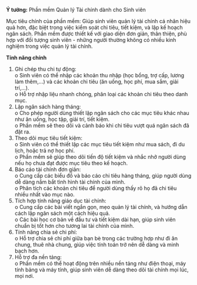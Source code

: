 **Ý tưởng:** Phần mềm Quản lý Tài chính dành cho Sinh viên

Mục tiêu chính của phần mềm: Giúp sinh viên quản lý tài chính cá nhân hiệu quả hơn, đặc biệt trong việc kiểm soát chi tiêu, tiết kiệm, và lập kế hoạch ngân sách. Phần mềm được thiết kế với giao diện đơn giản, thân thiện, phù hợp với đối tượng sinh viên - những người thường không có nhiều kinh nghiệm trong việc quản lý tài chính.

**Tính năng chính**

1.	Ghi chép thu chi tự động:  
o	Sinh viên có thể nhập các khoản thu nhập (học bổng, trợ cấp, lương làm thêm,...) và các khoản chi tiêu (ăn uống, học phí, mua sắm, giải trí,...).  
o	Hỗ trợ nhập liệu nhanh chóng, phân loại các khoản chi tiêu theo danh mục.
2.	Lập ngân sách hàng tháng:   
o	Cho phép người dùng thiết lập ngân sách cho các mục tiêu khác nhau như ăn uống, học tập, giải trí, tiết kiệm.  
o	Phần mềm sẽ theo dõi và cảnh báo khi chi tiêu vượt quá ngân sách đã đặt ra.
3.	Theo dõi mục tiêu tiết kiệm:  
o	Sinh viên có thể thiết lập các mục tiêu tiết kiệm như mua sách, đi du lịch, hoặc trả nợ học phí.  
o	Phần mềm sẽ giúp theo dõi tiến độ tiết kiệm và nhắc nhở người dùng nếu họ chưa đạt được mục tiêu theo kế hoạch.
4.	Báo cáo tài chính đơn giản:  
o	Cung cấp các biểu đồ và báo cáo chi tiêu hàng tháng, giúp người dùng dễ dàng nắm bắt tình hình tài chính của mình.  
o	Phân tích các khoản chi tiêu để người dùng thấy rõ họ đã chi tiêu nhiều nhất vào mục nào.
5.	Tích hợp tính năng giáo dục tài chính:  
o	Cung cấp các bài viết ngắn gọn, mẹo quản lý tài chính, và hướng dẫn cách lập ngân sách một cách hiệu quả.  
o	Các bài học cơ bản về đầu tư và tiết kiệm dài hạn, giúp sinh viên chuẩn bị tốt hơn cho tương lai tài chính của mình.
6.	Tính năng chia sẻ chi phí:  
o	Hỗ trợ chia sẻ chi phí giữa bạn bè trong các trường hợp như đi ăn chung, thuê nhà chung, giúp việc tính toán trở nên dễ dàng và minh bạch hơn.
7.	Hỗ trợ đa nền tảng:  
o	Phần mềm có thể hoạt động trên nhiều nền tảng như điện thoại, máy tính bảng và máy tính, giúp sinh viên dễ dàng theo dõi tài chính mọi lúc, mọi nơi.
